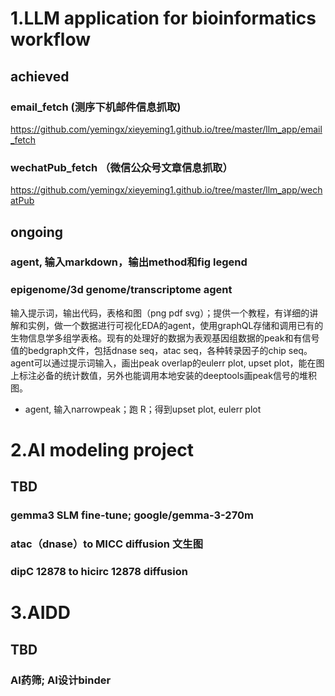 # 1.LLM application for bioinformatics workflow

## achieved
### email_fetch (测序下机邮件信息抓取)
https://github.com/yemingx/xieyeming1.github.io/tree/master/llm_app/email_fetch
### wechatPub_fetch （微信公众号文章信息抓取）
https://github.com/yemingx/xieyeming1.github.io/tree/master/llm_app/wechatPub

## ongoing
### agent, 输入markdown，输出method和fig legend
### epigenome/3d genome/transcriptome agent
输入提示词，输出代码，表格和图（png pdf svg）；提供一个教程，有详细的讲解和实例，做一个数据进行可视化EDA的agent，使用graphQL存储和调用已有的生物信息学多组学表格。现有的处理好的数据为表观基因组数据的peak和有信号值的bedgraph文件，包括dnase seq，atac seq，各种转录因子的chip seq。agent可以通过提示词输入，画出peak overlap的eulerr plot, upset plot，能在图上标注必备的统计数值，另外也能调用本地安装的deeptools画peak信号的堆积图。
- agent, 输入narrowpeak；跑 R；得到upset plot, eulerr plot


# 2.AI modeling project
## TBD
### gemma3 SLM fine-tune; google/gemma-3-270m
### atac（dnase）to MICC diffusion 文生图
### dipC 12878 to hicirc 12878 diffusion



# 3.AIDD
## TBD
### AI药筛; AI设计binder